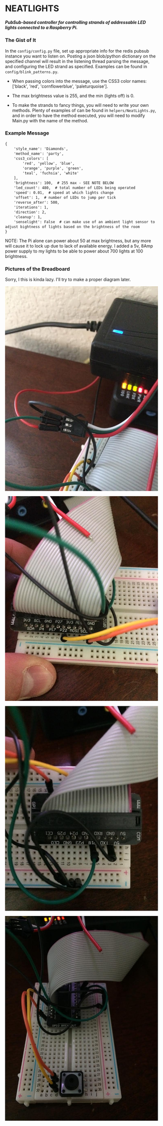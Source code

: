 # NEATLIGHTS
##### PubSub-based controller for controlling strands of addressable LED lights connected to a Raspberry Pi. 


### The Gist of It

In the ```config/config.py``` file, set up appropriate info for the redis pubsub instance you want to listen on.  Posting a json blob/python dictionary on the specified channel will result in the listening thread parsing the message, and configuring the LED strand as specified.  Examples can be found in ```config/blink_patterns.py```.  

* When passing colors into the message, use the CSS3 color names: ['black', 'red', 'cornflowerblue', 'paleturquoise'].  

* The max brightness value is 255, and the min (lights off) is 0.

* To make the strands to fancy things, you will need to write your own methods.  Plenty of examples of can be found in ```helpers/NeatLights.py```, and in order to have the method executed, you will need to modify Main.py with the name of the method.

### Example Message

```
{
    'style_name': 'Diamonds',
    'method_name': 'party',
    'css3_colors': [
        'red', 'yellow', 'blue',
        'orange', 'purple', 'green',
        'teal', 'fuchsia', 'white'
    ],
    'brightness': 100,  # 255 max - SEE NOTE BELOW
    'led_count': 480,  # total number of LEDs being operated
    'speed': 0.01,  # speed at which lights change
    'offset': 1,  # number of LEDs to jump per tick
    'reverse_after': 500,
    'iterations': 1,
    'direction': 2,
    'cleanup': 1,
    'senselight': False  # can make use of an ambient light sensor to adjust bightness of lights based on the brightness of the room
}

```
NOTE:  The Pi alone can power about 50 at max brightness, but any more will cause it to lock up due to lack of available energy.  I added a 5v, 8Amp power supply to my lights to be able to power about 700 lights at 100 brightness.

### Pictures of the Breadboard
Sorry, I this is kinda lazy.  I'll try to make a proper diagram later.

![alt tag](https://raw.githubusercontent.com/vacoj/neatlights/master/images/pi1.jpg)

![alt tag](https://raw.githubusercontent.com/vacoj/neatlights/master/images/pi2.jpg)

![alt tag](https://raw.githubusercontent.com/vacoj/neatlights/master/images/pi3.jpg)

![alt tag](https://raw.githubusercontent.com/vacoj/neatlights/master/images/pi4.jpg)
